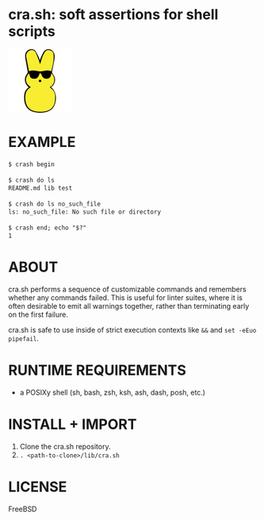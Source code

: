 # cra.sh: soft assertions for shell scripts

![bun](https://raw.githubusercontent.com/mcandre/cra.sh/master/crash.png)

# EXAMPLE

```console
$ crash begin

$ crash do ls
README.md lib test

$ crash do ls no_such_file
ls: no_such_file: No such file or directory

$ crash end; echo "$?"
1
```

# ABOUT

cra.sh performs a sequence of customizable commands and remembers whether any commands failed. This is useful for linter suites, where it is often desirable to emit all warnings together, rather than terminating early on the first failure.

cra.sh is safe to use inside of strict execution contexts like `&&` and `set -eEuo pipefail`.

# RUNTIME REQUIREMENTS

* a POSIXy shell (sh, bash, zsh, ksh, ash, dash, posh, etc.)

# INSTALL + IMPORT

1. Clone the cra.sh repository.
2. `. <path-to-clone>/lib/cra.sh`

# LICENSE

FreeBSD
